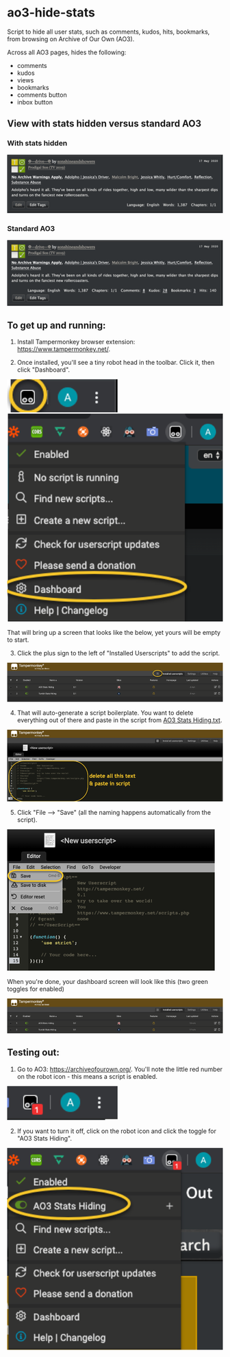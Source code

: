 # ao3-hide-stats
Script to hide all user stats, such as comments, kudos, hits, bookmarks, from browsing on Archive of Our Own (AO3).

Across all AO3 pages, hides the following:
- comments
- kudos
- views
- bookmarks
- comments button
- inbox button

## View with stats hidden versus standard AO3
### With stats hidden
![After](https://github.com/aceboxn/ao3-hide-stats/blob/master/statshiding/10.png)
### Standard AO3
![Before](https://github.com/aceboxn/ao3-hide-stats/blob/master/statshiding/9.png)

## To get up and running:
1. Install Tampermonkey browser extension: https://www.tampermonkey.net/.

2. Once installed, you'll see a tiny robot head in the toolbar. Click it, then click "Dashboard".

![2a](https://github.com/aceboxn/ao3-hide-stats/blob/master/statshiding/1.png)
![2b](https://github.com/aceboxn/ao3-hide-stats/blob/master/statshiding/2.png)

That will bring up a screen that looks like the below, yet yours will be empty to start.

3. Click the plus sign to the left of "Installed Userscripts" to add the script.

![3](https://github.com/aceboxn/ao3-hide-stats/blob/master/statshiding/3.png)

4. That will auto-generate a script boilerplate. You want to delete everything out of there and paste in the script from [AO3 Stats Hiding.txt](https://github.com/aceboxn/ao3-hide-stats/blob/master/AO3%20Stats%20Hiding.txt).

![4](https://github.com/aceboxn/ao3-hide-stats/blob/master/statshiding/4.png)

5. Click "File --> "Save" (all the naming happens automatically from the script).

![5a](https://github.com/aceboxn/ao3-hide-stats/blob/master/statshiding/5.png)

When you're done, your dashboard screen will look like this (two green toggles for enabled)

![5b](https://github.com/aceboxn/ao3-hide-stats/blob/master/statshiding/6.png)

## Testing out:
1. Go to AO3: https://archiveofourown.org/. You'll note the little red number on the robot icon - this means a script is enabled.

![1](https://github.com/aceboxn/ao3-hide-stats/blob/master/statshiding/7.png)

2. If you want to turn it off, click on the robot icon and click the toggle for "AO3 Stats Hiding".

![2](https://github.com/aceboxn/ao3-hide-stats/blob/master/statshiding/8.png)
